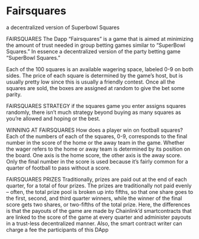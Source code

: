 # Fairsquares
a decentralized version of Superbowl Squares

FAIRSQUARES 
The Dapp “Fairsquares” is a game that is aimed at minimizing the amount of trust needed in group betting games similar to “SuperBowl Squares.” In essence a decentralized version of the party betting game “SuperBowl Squares.”

Each of the 100 squares is an available wagering space, labeled 0-9 on both sides. The price of each square is determined by the game’s host, but is usually pretty low since this is usually a friendly contest.
Once all the squares are sold, the boxes are assigned at random to give the bet some parity.


FAIRSQUARES STRATEGY
if the squares game you enter assigns squares randomly, there isn’t much strategy beyond buying as many squares as you’re allowed and hoping or the best. 

WINNING AT FAIRSQUARES
How does a player win on football squares? Each of the numbers of each of the squares, 0-9, corresponds to the final number in the score of the home or the away team in the game.
Whether the wager refers to the home or away team is determined by its position on the board. One axis is the home score, the other axis is the away score. Only the final number in the score is used because it’s fairly common for a quarter of football to pass without a score.

FAIRSQUARES PRIZES
Traditionally, prizes are paid out at the end of each quarter, for a total of four prizes. The prizes are traditionally not paid evenly – often, the total prize pool is broken up into fifths, so that one share goes to the first, second, and third quarter winners, while the winner of the final score gets two shares, or two-fifths of the total prize.
Here, the differences is that the payouts of the game are made by Chainlink’d smartcontracts that are linked to the score of the game at every quarter and administer payouts in a trust-less decentralized manner.
Also, the smart contract writer can charge a fee the participants of this DApp


